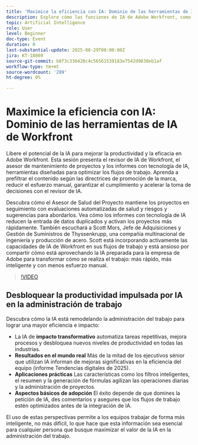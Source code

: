 ```yaml
---
title: 'Maximice la eficiencia con IA: Dominio de las herramientas de IA de Workfront'
description: Explore cómo las funciones de IA de Adobe Workfront, como Ponerme al día, resumen y generación de fórmulas, ayudan a automatizar tareas, optimizar flujos de trabajo e impulsar la productividad.
topic: Artificial Intelligence
role: User
level: Beginner
doc-type: Event
duration: 0
last-substantial-update: 2025-08-29T00:00:00Z
jira: KT-18869
source-git-commit: b8f3c336420c4c56561539183e7542d9830eb1af
workflow-type: tm+mt
source-wordcount: '289'
ht-degree: 0%

---
```



# Maximice la eficiencia con IA: Dominio de las herramientas de IA de Workfront

Libere el potencial de la IA para mejorar la productividad y la eficacia en Adobe Workfront. Esta sesión presenta el revisor de IA de Workfront, el asesor de mantenimiento de proyectos y los informes con tecnología de IA, herramientas diseñadas para optimizar los flujos de trabajo. Aprenda a prefiltrar el contenido según las directrices de promoción de la marca, reducir el esfuerzo manual, garantizar el cumplimiento y acelerar la toma de decisiones con el revisor de IA.

Descubra cómo el Asesor de Salud del Proyecto mantiene los proyectos en seguimiento con evaluaciones automatizadas de salud y riesgos y sugerencias para abordarlos. Vea cómo los informes con tecnología de IA reducen la entrada de datos duplicados y activan los proyectos más rápidamente. También escuchará a Scott Mors, Jefe de Adquisiciones y Gestión de Suministros de Thyssenkrupp, una compañía multinacional de ingeniería y producción de acero. Scott está incorporando activamente las capacidades de IA de Workfront en sus flujos de trabajo y está ansioso por compartir cómo está aprovechando la IA preparada para la empresa de Adobe para transformar cómo se realiza el trabajo: más rápido, más inteligente y con menos esfuerzo manual.

>[!VIDEO](https://video.tv.adobe.com/v/3471393/?learn=on&enablevpops)

## Desbloquear la productividad impulsada por IA en la administración de trabajo

Descubra cómo la IA está remodelando la administración del trabajo para lograr una mayor eficiencia e impacto:

* La IA de **impacto transformativo** automatiza tareas repetitivas, mejora procesos y desbloquea nuevos niveles de productividad en todas las industrias.
* **Resultados en el mundo real** Más de la mitad de los ejecutivos sénior que utilizan IA informan de mejoras significativas en la eficiencia del equipo (informe Tendencias digitales de 2025).
* **Aplicaciones prácticas** Las características como los filtros inteligentes, el resumen y la generación de fórmulas agilizan las operaciones diarias y la administración de proyectos.
* **Aspectos básicos de adopción** El éxito depende de que domines la petición de IA, des comentarios y asegures que los flujos de trabajo estén optimizados antes de la integración de IA.

El uso de estas perspectivas permite a los equipos trabajar de forma más inteligente, no más difícil, lo que hace que esta información sea esencial para cualquier persona que busque maximizar el valor de la IA en la administración del trabajo.
